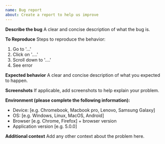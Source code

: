 ```yaml
---
name: Bug report
about: Create a report to help us improve
---
```



**Describe the bug**
A clear and concise description of what the bug is.


**To Reproduce**
Steps to reproduce the behavior:
1. Go to '...'
2. Click on '....'
3. Scroll down to '....'
4. See error


**Expected behavior**
A clear and concise description of what you expected to happen.


**Screenshots**
If applicable, add screenshots to help explain your problem.


**Environment (please complete the following information):**
- Device: [e.g. Chromebook, Macbook pro, Lenovo, Samsung Galaxy]
 - OS: [e.g. Windows, Linux, MacOS, Android]
 - Browser [e.g. Chrome, Firefox] + browser version
 - Application version [e.g. 5.0.0]


**Additional context**
Add any other context about the problem here.
